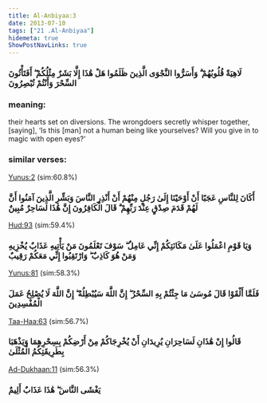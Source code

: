 ```yaml
---
title: Al-Anbiyaa:3
date: 2013-07-10
tags: ["21 .Al-Anbiyaa"]
hidemeta: true 
ShowPostNavLinks: true 
---
```

### لَاهِيَةً قُلُوبُهُمْ ۗ وَأَسَرُّوا النَّجْوَى الَّذِينَ ظَلَمُوا هَلْ هَٰذَا إِلَّا بَشَرٌ مِثْلُكُمْ ۖ أَفَتَأْتُونَ السِّحْرَ وَأَنْتُمْ تُبْصِرُونَ
### meaning: 
their hearts set on diversions. The wrongdoers secretly whisper together, [saying], ‘Is this [man] not a human being like yourselves? Will you give in to magic with open eyes?’
### similar verses: 

[Yunus:2](/10/2) (sim:60.8%)

### أَكَانَ لِلنَّاسِ عَجَبًا أَنْ أَوْحَيْنَا إِلَىٰ رَجُلٍ مِنْهُمْ أَنْ أَنْذِرِ النَّاسَ وَبَشِّرِ الَّذِينَ آمَنُوا أَنَّ لَهُمْ قَدَمَ صِدْقٍ عِنْدَ رَبِّهِمْ ۗ قَالَ الْكَافِرُونَ إِنَّ هَٰذَا لَسَاحِرٌ مُبِينٌ

[Hud:93](/11/93) (sim:59.4%)

### وَيَا قَوْمِ اعْمَلُوا عَلَىٰ مَكَانَتِكُمْ إِنِّي عَامِلٌ ۖ سَوْفَ تَعْلَمُونَ مَنْ يَأْتِيهِ عَذَابٌ يُخْزِيهِ وَمَنْ هُوَ كَاذِبٌ ۖ وَارْتَقِبُوا إِنِّي مَعَكُمْ رَقِيبٌ

[Yunus:81](/10/81) (sim:58.3%)

### فَلَمَّا أَلْقَوْا قَالَ مُوسَىٰ مَا جِئْتُمْ بِهِ السِّحْرُ ۖ إِنَّ اللَّهَ سَيُبْطِلُهُ ۖ إِنَّ اللَّهَ لَا يُصْلِحُ عَمَلَ الْمُفْسِدِينَ

[Taa-Haa:63](/20/63) (sim:56.7%)

### قَالُوا إِنْ هَٰذَانِ لَسَاحِرَانِ يُرِيدَانِ أَنْ يُخْرِجَاكُمْ مِنْ أَرْضِكُمْ بِسِحْرِهِمَا وَيَذْهَبَا بِطَرِيقَتِكُمُ الْمُثْلَىٰ

[Ad-Dukhaan:11](/44/11) (sim:56.3%)

### يَغْشَى النَّاسَ ۖ هَٰذَا عَذَابٌ أَلِيمٌ
